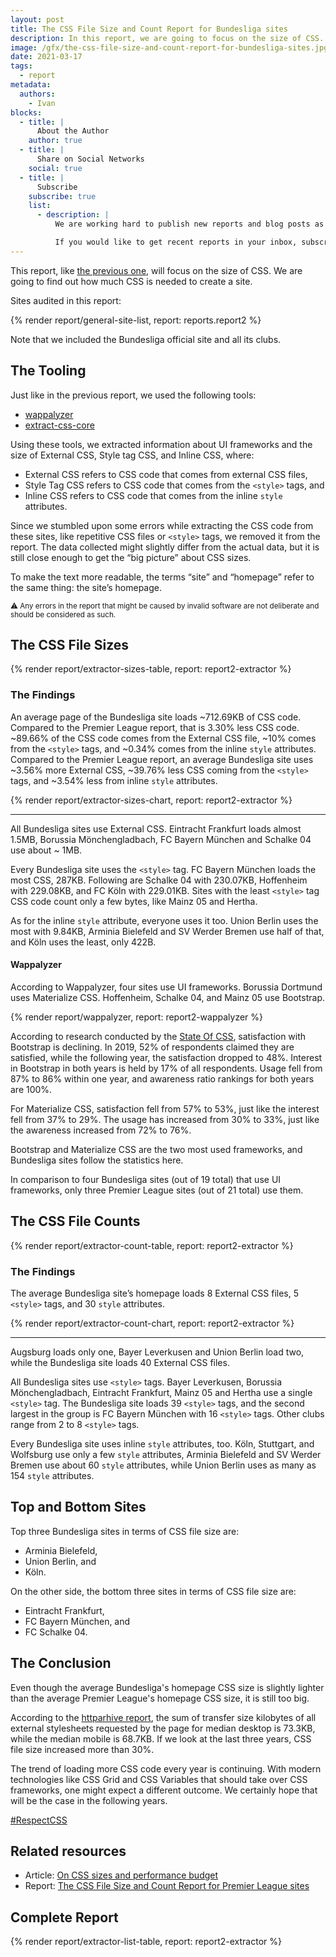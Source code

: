 ```yaml
---
layout: post
title: The CSS File Size and Count Report for Bundesliga sites
description: In this report, we are going to focus on the size of CSS. The aim of the report is to understand how much CSS code is needed to build a site.
image: /gfx/the-css-file-size-and-count-report-for-bundesliga-sites.jpg
date: 2021-03-17
tags:
  - report
metadata:
  authors:
    - Ivan
blocks:
  - title: |
      About the Author
    author: true
  - title: |
      Share on Social Networks
    social: true
  - title: |
      Subscribe
    subscribe: true
    list:
      - description: |
          We are working hard to publish new reports and blog posts as soon as possible.

          If you would like to get recent reports in your inbox, subscribe here!
---
```


This report, like [the previous one](/reports/premier-league-2021-02/), will focus on the size of CSS. We are going to find out how much CSS is needed to create a site.

Sites audited in this report:

{% render report/general-site-list, report: reports.report2 %}

Note that we included the Bundesliga official site and all its clubs.

## The Tooling

Just like in the previous report, we used the following tools:

- [wappalyzer](https://github.com/aliasio/wappalyzer)
- [extract-css-core](https://github.com/projectwallace/extract-css-core)

Using these tools, we extracted information about UI frameworks and the size of External CSS, Style tag CSS, and Inline CSS, where:

- External CSS refers to CSS code that comes from external CSS files,
- Style Tag CSS refers to CSS code that comes from the `<style>` tags, and
- Inline CSS refers to CSS code that comes from the inline `style` attributes.

Since we stumbled upon some errors while extracting the CSS code from these sites, like repetitive CSS files or `<style>` tags, we removed it from the report. The data collected might slightly differ from the actual data, but it is still close enough to get the “big picture” about CSS sizes.

To make the text more readable, the terms “site” and “homepage” refer to the same thing: the site’s homepage.

<small>⚠️ Any errors in the report that might be caused by invalid software are not deliberate and should be considered as such.</small>

## The CSS File Sizes

{% render report/extractor-sizes-table, report: report2-extractor %}

### The Findings

An average page of the Bundesliga site loads ~712.69KB of CSS code. Compared to the Premier League report, that is 3.30% less CSS code. ~89.66% of the CSS code comes from the External CSS file, ~10% comes from the `<style>` tags, and ~0.34% comes from the inline `style` attributes. Compared to the Premier League report, an average Bundesliga site uses ~3.56% more External CSS, ~39.76% less CSS coming from the `<style>` tags, and ~3.54% less from inline `style` attributes.

{% render report/extractor-sizes-chart, report: report2-extractor %}

---

All Bundesliga sites use External CSS. Eintracht Frankfurt loads almost 1.5MB, Borussia Mönchengladbach, FC Bayern München and Schalke 04 use about ~ 1MB.

Every Bundesliga site uses the `<style>` tag. FC Bayern München loads the most CSS, 287KB. Following are Schalke 04 with 230.07KB, Hoffenheim with 229.08KB, and FC Köln with 229.01KB. Sites with the least `<style>` tag CSS code count only a few bytes, like Mainz 05 and Hertha.

As for the inline `style` attribute, everyone uses it too. Union Berlin uses the most with 9.84KB, Arminia Bielefeld and SV Werder Bremen use half of that, and Köln uses the least, only 422B.

#### Wappalyzer

According to Wappalyzer, four sites use UI frameworks. Borussia Dortmund uses Materialize CSS. Hoffenheim, Schalke 04, and Mainz 05 use Bootstrap.

{% render report/wappalyzer, report: report2-wappalyzer %}

According to research conducted by the [State Of CSS](https://2020.stateofcss.com/en-US/technologies/css-frameworks/), satisfaction with Bootstrap is declining. In 2019, 52% of respondents claimed they are satisfied, while the following year, the satisfaction dropped to 48%. Interest in Bootstrap in both years is held by 17% of all respondents. Usage fell from 87% to 86% within one year, and awareness ratio rankings for both years are 100%.

For Materialize CSS, satisfaction fell from 57% to 53%, just like the interest fell from 37% to 29%. The usage has increased from 30% to 33%, just like the awareness increased from 72% to 76%.

Bootstrap and Materialize CSS are the two most used frameworks, and Bundesliga sites follow the statistics here.

In comparison to four Bundesliga sites (out of 19 total) that use UI frameworks, only three Premier League sites (out of 21 total) use them.

## The CSS File Counts

{% render report/extractor-count-table, report: report2-extractor %}

### The Findings

The average Bundesliga site’s homepage loads 8 External CSS files, 5 `<style>` tags, and 30 `style` attributes.

{% render report/extractor-count-chart, report: report2-extractor %}

---

Augsburg loads only one, Bayer Leverkusen and Union Berlin load two, while the Bundesliga site loads 40 External CSS files.

All Bundesliga sites use `<style>` tags. Bayer Leverkusen, Borussia Mönchengladbach, Eintracht Frankfurt, Mainz 05 and Hertha use a single `<style>` tag. The Bundesliga site loads 39 `<style>` tags, and the second largest in the group is FC Bayern München with 16 `<style>` tags. Other clubs range from 2 to 8 `<style>` tags.

Every Bundesliga site uses inline `style` attributes, too. Köln, Stuttgart, and Wolfsburg use only a few `style` attributes, Arminia Bielefeld and SV Werder Bremen use about 60 `style` attributes, while Union Berlin uses as many as 154 `style` attributes.

## Top and Bottom Sites

Top three Bundesliga sites in terms of CSS file size are:

- Arminia Bielefeld,
- Union Berlin, and
- Köln.

On the other side, the bottom three sites in terms of CSS file size are:

- Eintracht Frankfurt,
- FC Bayern München, and
- FC Schalke 04.

## The Conclusion

Even though the average Bundesliga's homepage CSS size is slightly lighter than the average Premier League's homepage CSS size, it is still too big.

According to the [httparhive report](https://httparchive.org/reports/page-weight#bytesCss), the sum of transfer size kilobytes of all external stylesheets requested by the page for median desktop is 73.3KB, while the median mobile is 68.7KB. If we look at the last three years, CSS file size increased more than 30%.

The trend of loading more CSS code every year is continuing. With modern technologies like CSS Grid and CSS Variables that should take over CSS frameworks, one might expect a different outcome. We certainly hope that will be the case in the following years.

[#RespectCSS](https://twitter.com/search?q=%23RespectCSS&src=typed_query)

## Related resources

- Article: [On CSS sizes and performance budget](/blog/the-second-css-report-about-css-file-sizes-and-file-count/)
- Report: [The CSS File Size and Count Report for Premier League sites](/reports/premier-league-2021-02/)

## Complete Report

{% render report/extractor-list-table, report: report2-extractor %}
